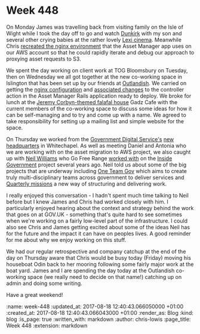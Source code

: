 Week 448
========

On Monday James was travelling back from visiting family on the Isle of Wight while I took the day off to go and watch [Dunkirk](https://en.wikipedia.org/wiki/Dunkirk_(2017_film)) with my son and several other crying babies at the rather lovely [Lexi cinema](https://thelexicinema.co.uk/special-events/carers-babies). Meanwhile Chris [recreated the nginx environment](https://gist.github.com/chrisroos/bf9e60642395c84e76cb0ecc1cd1272d) that the Asset Manager app uses on our AWS account so that he could rapidly iterate and debug our approach to proxying asset requests to S3.

We spent the day working on client work at TOG Bloomsbury on Tuesday, then on Wednesday we all got together at the new co-working space in Islington that has been set up by our friends at [Outlandish](https://outlandish.com/). We carried on getting the [nginx configuration](https://github.com/alphagov/govuk-puppet/pull/6280) and [associated changes](https://github.com/alphagov/asset-manager/pull/126) to the controller action in the Asset Manager Rails application ready to deploy. We broke for lunch at the [Jeremy Corbyn-themed falafal house](http://www.ibtimes.co.uk/jeremy-corbyn-inside-islington-cafe-where-labour-leader-worshipped-santa-claus-1534383) Gadz Cafe with the current members of the co-working space to discuss some ideas for how it can be self-managing and to try and come up with a name. We agreed to take responsibility for setting up a mailing list and simple website for the space.

On Thursday we worked from the [Government Digital Service's](https://gds.blog.gov.uk/) [new headquarters](https://gds.blog.gov.uk/2017/06/28/new-minister-pays-a-visit-to-gdss-new-hq/) in Whitechapel. As well as meeting Daniel and Antonia who we are working with on the asset migration to AWS project, we also caught up with [Neil Williams](https://gds.blog.gov.uk/author/neil/) who Go Free Range [worked with](https://gds.blog.gov.uk/2012/04/30/delivering-inside-government/) on the [Inside Government](https://gds.blog.gov.uk/2012/04/30/delivering-inside-government/) project several years ago. Neil told us about some of the big projects that are underway including [One Team Gov](http://oneteamgov.uk/) which aims to create truly multi-disciplinary teams across government to deliver services and [Quarterly missions](https://gds.blog.gov.uk/2017/08/14/quarterly-missions-a-new-way-of-working/) a new way of structuring and delivering work.

I really enjoyed this conversation - I hadn't spent much time talking to Neil before but I knew James and Chris had worked closely with him. I particularly enjoyed hearing about the context and strategy behind the work that goes on at GOV.UK - something that's quite hard to see sometimes when we're working on a fairly low-level part of the infrastructure. I could also see Chris and James getting excited about some of the ideas Neil has for the future and the impact it can have on peoples lives. A good reminder for me about why we enjoy working on this stuff.

We had our regular retrospective and company catchup at the end of the day on Thursday aware that Chris would be busy today (Friday) moving his houseboat Odin back to her mooring following some fairly major work at the boat yard. James and I are spending the day today at the Outlandish co-working space (we really need to decide on that name!) catching up on admin and doing some writing.

Have a great weekend!


:name: week-448
:updated_at: 2017-08-18 12:40:43.066050000 +01:00
:created_at: 2017-08-18 12:40:43.066043000 +01:00
:render_as: Blog
:kind: blog
:is_page: true
:written_with: markdown
:author: chris-lowis
:page_title: Week 448
:extension: markdown
